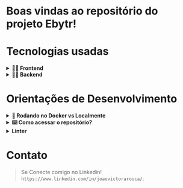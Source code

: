 # Boas vindas ao repositório do projeto Ebytr!

# Tecnologias usadas
<details>
  <summary><strong>👨‍💻 Frontend</strong></summary>
  - React.js
  - React Hooks
  - Axios
</details>
<details>
  <summary><strong>👨‍💻 Backend</strong></summary>
  - Node.js
  - Typescript
  - Express
  - MySQL
</details>

# Orientações de Desenvolvimento
<details>
  <summary><strong>🐋 Rodando no Docker vs Localmente</strong></summary><br />
  
  ## Docker

  > Rode o comando `docker-compose up -d`.
  - Irá inicializar um container chamado `Ebytr`.

  > Rode o comando `docker exec -it ebytr bash`.
  - Ele te dará acesso ao terminal interativo do container criado pelo compose, que está rodando em segundo plano.

  > Instale as dependências [**Caso existam**] com `npm install`
  
  > Rode o comando `npm run dev`.
  - Dentro do terminal interativo do docker, rode o comando para rodar api.
  ⚠ Atenção ⚠ Caso utilize o Docker, **TODOS** os comandos disponíveis no `package.json` devem ser executados **DENTRO** do terminal interativo.
  
  ## Localmente
  
  > Instale as dependências [**Caso existam**] com `npm install`

  ✨ **Requisito:** Para rodar o projeto desta forma, obrigatoriamente você deve ter o `node` instalado em seu computador na versão 16+.

  <br/>
</details>

<details>
  <summary><strong>⌨️ Como acessar o repositório?</strong></summary><br />

  > Clone o repositório
  - `git clone git@github.com:JoaoArouca/Ebytr.git`.

  > Instale as dependências
  - `npm install`
</details>

<details>
  <summary><strong>Linter</strong></summary><br />
  
  > O repositório vem com as dependências do ESLint instaladas no `package.json`.
</details>

# Contato

 > Se Conecte comigo no Linkedin!
 `https://www.linkedin.com/in/joaovictorarouca/`.